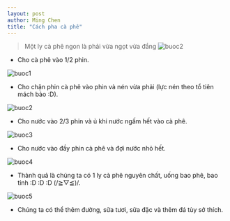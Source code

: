 ```yaml
---
layout: post
author: Ming Chen
title: "Cách pha cà phê"
---
```


>Một ly cà phê ngon là phải vừa ngọt vừa đắng ![buoc2](/assets/img/2022-10-27-cach-pha-ca-phe/b2.jpg)

* Cho cà phê vào 1/2 phin.

![buoc1](/assets/img/2022-10-27-cach-pha-ca-phe/b1.jpg)

* Cho chặn phin cà phê vào phin và nén vừa phải (lực nén theo tổ tiên mách bảo :D).

![buoc2](/assets/img/2022-10-27-cach-pha-ca-phe/b2.jpg)

* Cho nước vào 2/3 phin và ủ khi nước ngấm hết vào cà phê.

![buoc3](/assets/img/2022-10-27-cach-pha-ca-phe/b3.jpg)

* Cho nước vào đầy phin cà phê và đợi nước nhỏ hết.

![buoc4](/assets/img/2022-10-27-cach-pha-ca-phe/b4.jpg)

* Thành quả là chúng ta có 1 ly cà phê nguyên chất, uống bao phê, bao tỉnh :D :D :D (/≧▽≦)/.

![buoc5](/assets/img/2022-10-27-cach-pha-ca-phe/b5.jpg)

* Chúng ta có thể thêm đường, sữa tươi, sữa đặc và thêm đá tùy sở thích.
